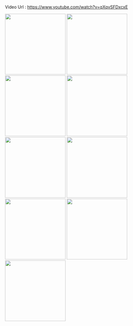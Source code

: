 Video Url : https://www.youtube.com/watch?v=qXqvSFDxcxE

<img src="https://github.com/emircetin37/PortfolioMobile/assets/81845901/d6c069ba-3142-4d9c-af9e-5df6c888984b" width=200>
<img src="https://github.com/emircetin37/PortfolioMobile/assets/81845901/3992fb39-285f-49b0-9007-2d518a222479" width=200>
<img src="https://github.com/emircetin37/PortfolioMobile/assets/81845901/3ccea3ba-1ba2-4e20-be02-8b57115c6fc4" width=200>
<img src="https://github.com/emircetin37/PortfolioMobile/assets/81845901/6aa694d0-a0ce-4202-bbb2-55c869217203" width=200>
<img src="https://github.com/emircetin37/PortfolioMobile/assets/81845901/c63946a5-58fa-4728-8dab-dbe65c7c47a3" width=200>
<img src="https://github.com/emircetin37/PortfolioMobile/assets/81845901/a632bffc-a4bc-480d-bb5b-63d34e3181c2" width=200>
<img src="https://github.com/emircetin37/PortfolioMobile/assets/81845901/a56aa12b-9ccb-4cfa-a3bc-c82377f1abe0" width=200>
<img src="https://github.com/emircetin37/PortfolioMobile/assets/81845901/22ce69db-6028-4d00-b0fb-a7dd66097747" width=200>
<img src="https://github.com/emircetin37/PortfolioMobile/assets/81845901/a4ba7fb5-1050-4993-b6b9-eaaaeb572bd0" width=200>











